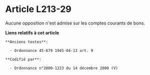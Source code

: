 # Article L213-29

Aucune opposition n'est admise sur les comptes courants de bons.

**Liens relatifs à cet article**

	**Anciens textes**:

	  - Ordonnance 45-679 1945-04-13 art. 9

	**Codifié par**:

	  - Ordonnance n°2000-1223 du 14 décembre 2000 (V)
